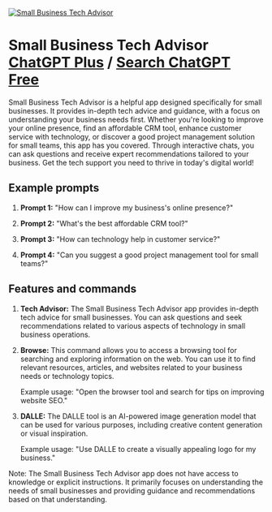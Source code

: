 
[![Small Business Tech Advisor](https://files.oaiusercontent.com/file-R8oObBXgqKjbfdIKaFtmbDjj?se=2123-10-18T19%3A06%3A20Z&sp=r&sv=2021-08-06&sr=b&rscc=max-age%3D31536000%2C%20immutable&rscd=attachment%3B%20filename%3Dfea4968f-cdd6-4a12-828b-deca656a2e62.png&sig=sfAYc3GQY5oXzvCSV/%2B0Rufvzo68lApjwkWun7VNpqU%3D)](https://chat.openai.com/g/g-G7DQLgO7H-small-business-tech-advisor)

# Small Business Tech Advisor [ChatGPT Plus](https://chat.openai.com/g/g-G7DQLgO7H-small-business-tech-advisor) / [Search ChatGPT Free](https://gptcall.net/index.html#/?search=Small%20Business%20Tech%20Advisor)

Small Business Tech Advisor is a helpful app designed specifically for small businesses. It provides in-depth tech advice and guidance, with a focus on understanding your business needs first. Whether you're looking to improve your online presence, find an affordable CRM tool, enhance customer service with technology, or discover a good project management solution for small teams, this app has you covered. Through interactive chats, you can ask questions and receive expert recommendations tailored to your business. Get the tech support you need to thrive in today's digital world!

## Example prompts

1. **Prompt 1:** "How can I improve my business's online presence?"

2. **Prompt 2:** "What's the best affordable CRM tool?"

3. **Prompt 3:** "How can technology help in customer service?"

4. **Prompt 4:** "Can you suggest a good project management tool for small teams?"

## Features and commands

1. **Tech Advisor:** The Small Business Tech Advisor app provides in-depth tech advice for small businesses. You can ask questions and seek recommendations related to various aspects of technology in small business operations.

2. **Browse:** This command allows you to access a browsing tool for searching and exploring information on the web. You can use it to find relevant resources, articles, and websites related to your business needs or technology topics.

    Example usage: "Open the browser tool and search for tips on improving website SEO."

3. **DALLE:** The DALLE tool is an AI-powered image generation model that can be used for various purposes, including creative content generation or visual inspiration.

    Example usage: "Use DALLE to create a visually appealing logo for my business."

Note: The Small Business Tech Advisor app does not have access to knowledge or explicit instructions. It primarily focuses on understanding the needs of small businesses and providing guidance and recommendations based on that understanding.


